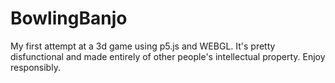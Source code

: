 # BowlingBanjo

My first attempt at a 3d game using p5.js and WEBGL. It's pretty disfunctional and made entirely of other people's intellectual property. Enjoy responsibly.

